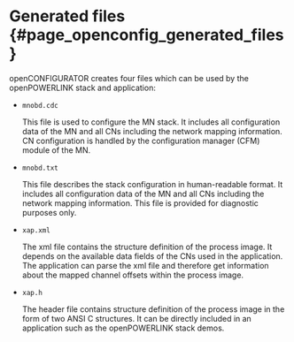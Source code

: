 Generated files {#page_openconfig_generated_files}
================

openCONFIGURATOR creates four files which can be used by the openPOWERLINK
stack and application:

* `mnobd.cdc`

  This file is used to configure the MN stack. It includes all
  configuration data of the MN and all CNs including the network mapping
  information. CN configuration is handled by the configuration manager (CFM)
  module of the MN.

* `mnobd.txt`

  This file describes the stack configuration in human-readable format. It
  includes all configuration data of the MN and all CNs including the network
  mapping information. This file is provided for diagnostic purposes only.

* `xap.xml`

  The xml file contains the structure definition of the process image. It
  depends on the available data fields of the CNs used in the application. The
  application can parse the xml file and therefore get information about the
  mapped channel offsets within the process image.

* `xap.h`

  The header file contains structure definition of the process image in the
  form of two ANSI C structures. It can be directly included in an application
  such as the openPOWERLINK stack demos.

